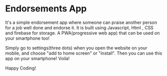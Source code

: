 # Endorsements App

It's a simple endorsement app where someone can praise another person for a job well done and endorse it.
It is built using Javascript, Html , CSS and firebase for storage.
A PWA(progressive web app) that can be used on your smartphone too!

Simply go to settings(three dots) when you open the website on your mobile, and choose "add to home screen" or "install". Then you can use this app on your smartphone! Voila!

Happy Coding!
